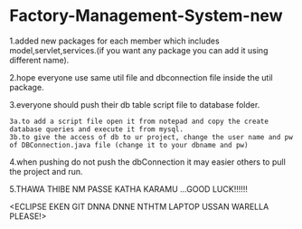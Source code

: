 # Factory-Management-System-new

1.added new packages for each member which includes model,servlet,services.(if you want any package you can add it using different name).

2.hope everyone use same util file and dbconnection file inside the util package.

3.everyone should push their db table script file to database folder.

    3a.to add a script file open it from notepad and copy the create database queries and execute it from mysql.
    3b.to give the access of db to ur project, change the user name and pw of DBConnection.java file (change it to your dbname and pw)
    
4.when pushing do not push the dbConnection it may easier others to pull the project and run.

5.THAWA THIBE NM PASSE KATHA KARAMU ...GOOD LUCK!!!!!!

 <ECLIPSE EKEN GIT DNNA DNNE NTHTM LAPTOP USSAN WARELLA PLEASE!>
